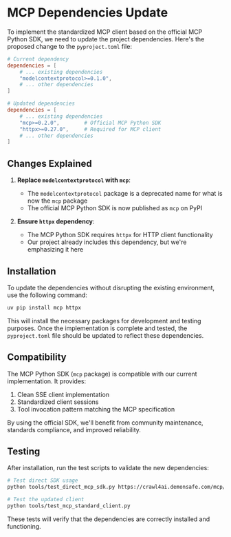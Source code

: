 # MCP Dependencies Update

To implement the standardized MCP client based on the official MCP Python SDK, we need to update the project dependencies. Here's the proposed change to the `pyproject.toml` file:

```toml
# Current dependency
dependencies = [
    # ... existing dependencies
    "modelcontextprotocol>=0.1.0",
    # ... other dependencies
]

# Updated dependencies
dependencies = [
    # ... existing dependencies
    "mcp>=0.2.0",        # Official MCP Python SDK
    "httpx>=0.27.0",     # Required for MCP client
    # ... other dependencies
]
```

## Changes Explained

1. **Replace `modelcontextprotocol` with `mcp`**: 
   - The `modelcontextprotocol` package is a deprecated name for what is now the `mcp` package
   - The official MCP Python SDK is now published as `mcp` on PyPI

2. **Ensure `httpx` dependency**:
   - The MCP Python SDK requires `httpx` for HTTP client functionality
   - Our project already includes this dependency, but we're emphasizing it here

## Installation

To update the dependencies without disrupting the existing environment, use the following command:

```bash
uv pip install mcp httpx
```

This will install the necessary packages for development and testing purposes. Once the implementation is complete and tested, the `pyproject.toml` file should be updated to reflect these dependencies.

## Compatibility

The MCP Python SDK (`mcp` package) is compatible with our current implementation. It provides:

1. Clean SSE client implementation
2. Standardized client sessions
3. Tool invocation pattern matching the MCP specification

By using the official SDK, we'll benefit from community maintenance, standards compliance, and improved reliability.

## Testing

After installation, run the test scripts to validate the new dependencies:

```bash
# Test direct SDK usage
python tools/test_direct_mcp_sdk.py https://crawl4ai.demonsafe.com/mcp/sse

# Test the updated client
python tools/test_mcp_standard_client.py
```

These tests will verify that the dependencies are correctly installed and functioning.